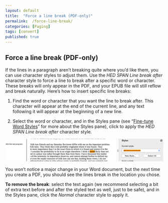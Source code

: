 ```yaml
---
layout: default
title:  "Force a line break (PDF-only)"
permalink:  /force-line-break/
categories: [Paging]
tags: [convert]
published: true
---
```


<section data-type="chapter" class="hsecchapter" data-hederis-type="hsecchapter" id="force-line-break" data-pi-attrs="id: force-line-break; data-tags: convert;" role="doc-chapter" data-tags="convert" data-author-name=" " data-book-title=" " title="Force a line break (PDF-only)"><h1 data-hederis-type="hblkchaptitle" class="hblkchaptitle" id="p95N8QGk8">Force a line break (PDF-only)</h1>
    <p class="hblkp" data-hederis-type="hblkp" id="pJZDxJUIr">If the lines in a paragraph aren&#8217;t breaking quite where you&#8217;d like them, you can use character styles to adjust them. Use the <span class="Emphasis" id="p7QtzzIFw"><em class="hspanem" data-hederis-type="hspanem" id="pIemIYPgU">HED SPAN Line break after</em></span> character style to force a line to break after a specific word or character. These breaks will only appear in the PDF, and your EPUB file will still reflow and break naturally. Here&#8217;s how to insert specific line breaks: </p>
    <ol class="hwprnumlist" data-hederis-type="hwprnumlist" id="pGrwUZKqr"><li class="hblkoli" data-hederis-type="hblkoli" id="liiG3cod4b"><p class="hblkoli" data-hederis-type="hblklip" id="ppSLPaFMw">Find the word or character that you want the line to break after. This character will appear at the end of the current line, and any text following it will appear at the beginning of a new line.</p></li>
    <li class="hblkoli" data-hederis-type="hblkoli" id="lil6X7BR1x"><p class="hblkoli" data-hederis-type="hblklip" id="psyuC3BwX">Select the word or character, and in the Styles pane (see &#8220;<a href="{% post_url 2019-10-22-16-Fine-tuneWordStyles %}" id="p1gEmsqhu"><span class="Hyperlink" id="pEv3WJuwM">Fine-tune Word Styles</span></a>&#8221; for more about the Styles pane), click to apply the <span class="Emphasis" id="p6xrg8YdG"><em class="hspanem" data-hederis-type="hspanem" id="pmVGozLZc">HED SPAN Line break after </em></span>character style<span class="Emphasis" id="psqQWGbu4"><em class="hspanem" data-hederis-type="hspanem" id="ps3LOju3c">.</em></span></p></li>
    </ol>
    <img data-hederis-type="hblkimg" class="hblkimg" id="pmPllTddj" src="/images/forcelinebr.png" data-img-src="forcelinebr.png"/>
    <p class="hblkp" data-hederis-type="hblkp" id="prczDZbCS">You won&#8217;t notice a major change in your Word document, but the next time you create a PDF, you should see the lines break in the location you chose.</p>
    <p class="hblkp" data-hederis-type="hblkp" id="prlyRefBY"><strong class="hspanstrong" data-hederis-type="hspanstrong" id="pqlpvCRqQ">To remove the break</strong>: select the text again (we recommend selecting a bit of extra text before and after the styled text as well, just to be safe), and in the Styles pane, click the <span class="Emphasis" id="peHKt4QSu"><em class="hspanem" data-hederis-type="hspanem" id="pUdl2xxUO">Normal</em></span> character style to apply it.</p>
    </section>
    